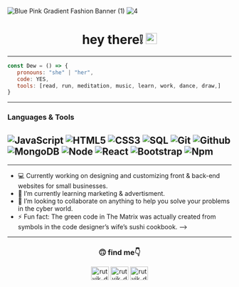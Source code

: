 ![Blue Pink Gradient Fashion Banner (1)](https://user-images.githubusercontent.com/66441544/166089911-4d66322f-b9e2-4d9d-a794-0baad8557dae.jpg)
![4](https://user-images.githubusercontent.com/66441544/166118556-550b3d52-eeee-4906-83f1-02fd33596991.jpg)

<h1 align="center"> hey there❕ <img src="https://media.giphy.com/media/hvRJCLFzcasrR4ia7z/giphy.gif" width="25px"> </h1>

---
```js
const Dew = () => {
   pronouns: "she" | "her",
   code: YES,
   tools: [read, run, meditation, music, learn, work, dance, draw,]
}
```


---
### Languages & Tools

![JavaScript](https://img.shields.io/badge/-JavaScript-000000?style=flat&logo=javascript)
![HTML5](https://img.shields.io/badge/-HTML5-000000?style=flat&logo=html5)
![CSS3](https://img.shields.io/badge/-CSS-000000?style=flat&logo=css3)
![SQL](https://img.shields.io/badge/-SQL-000000?style=flat&logo=mysql)
![Git](https://img.shields.io/badge/-Git-000000?style=flat&logo=git)
![Github](https://img.shields.io/badge/-Github-000000?style=flat&logo=github) 
![MongoDB](https://img.shields.io/badge/-MongoDB-000000?style=flat&logo=mongodb)
![Node](https://img.shields.io/badge/-Node-000000?style=flat&logo=node.js)
![React](https://img.shields.io/badge/-React-000000?style=flat&logo=react)
![Bootstrap](https://img.shields.io/badge/-Bootstrap-000000?style=flat&logo=bootstrap)
![Npm](https://img.shields.io/badge/-Npm-000000?style=flat&logo=npm)
---



---

- 💻  Currently working on designing and customizing front & back-end websites for small businesses.
- 🌱 I’m currently learning marketing & advertisment.
- 👯 I’m looking to collaborate on anything to help you solve your problems in the cyber world.
- ⚡ Fun fact: The green code in The Matrix was actually created from symbols in the code designer’s wife’s sushi cookbook.
-->

---
<h3 align="center">🙃 find me👇</h3>
<p align="center">
<a href="https://www.instagram.com/rosseo/" target="blank"><img align="center" src="https://cdn.jsdelivr.net/npm/simple-icons@3.0.1/icons/instagram.svg" alt="rutvik_dev.desg" height="30" width="40" /></a>
<a href="https://www.facebook.com/rocio.rios.589" target="blank"><img align="center" src="https://cdn.jsdelivr.net/npm/simple-icons@3.0.1/icons/facebook.svg" alt="rutvik_dev.desg" height="30" width="40" /></a>
<!-- <a href=" " target="blank"><img align="center" src="https://cdn.jsdelivr.net/npm/simple-icons@3.0.1/icons/twitter.svg" alt="rutvik_dev.desg" height="30" width="40" /></a> -->
<a href="https://www.linkedin.com/in/rocio-bautista-120a551a2/" target="blank"><img align="center" src="https://cdn.jsdelivr.net/npm/simple-icons@3.0.1/icons/linkedin.svg" alt="rutvik_dev.desg" height="30" width="40" /></a>
</p>




